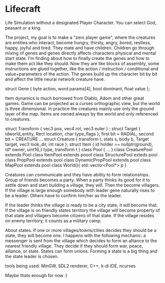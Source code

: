 # Lifecraft
Life Simulation without a designated Player Character. You can select God, peasant or a king.

The project, my goal is to make a "zero player game", where the creatures are entities who interact, become hungry, thirsty, angry, bored, restless, happy, joyful and tired. They mate and have children. Children go through mixing of genes and genes directly affects characters physical and mental start state. I'm finding about how to finally create the genes and how to make them act like they should. Now they are like blocks of assembly, some instructions are glued together, like the action / instruction / conditional and value+parameters of the action. The genes build up the character bit by bit and affect the little neural network creature have.

struct Gene { byte action, word params[4], bool dominant, float value };

Item dynamics is much borrowed from Diablo, Adom and other great games. Game can be projected as a curses orthographic view, but the world is three dimensional. In practice the creatures mainly use only the ground layer of the map. Items are owned always by the world and only referenced to creatures.

struct Transform { vec3 pos, vec4 rot, vec3 euler } ; struct Target { idworld_entity, Rect location, char type_flags }; first bit = RADIAL, second bit = CREATURE ... struct Creature { transform t, stats s, body b, Target target, vec3 look_dir, int race }; struct Item { id holder == nullptr(ground), id* owner, uint16_t type, transform t } class Pool { ... } class CreaturePool extends Pool class ItemPool extends poool class StructurePool exteds pool class PropPool extends pool class DynamicPropPool extends pool class MapPool extends pool class World(){ std::vector<Pool*> p }

Creatures can communicate and they have ability to form relationships. Group of friends becomes a party. When a party thinks its good for it to settle down and start building a village, they will. Then the become villagers. If the village is large enough somebody with leader gene naturally rises to be a leader. Others have to confirm him/her as the leader.

If the leader thinks the village is ready to be a city state, it will become that. If the village is on friendly states territory the village will become property of that state and villagers become citizens of that state. If the village resides on enemy territory, it counts as a military camp.

About states. If one or more villages/towns/cities decides they should be a state, they will become one. I happens with the following mechanic: a messenger is sent from the village which decides to form an alliance to the nearest friendly village. They decide if they should form war, peace, alliance, or state. States can form unions. Forming a state is a big thing and the state leader is chosen.

tools being used: MinGW, SDL2 renderer, C++, k-di IDE, ncurses

Maybe thats enough for now :)
